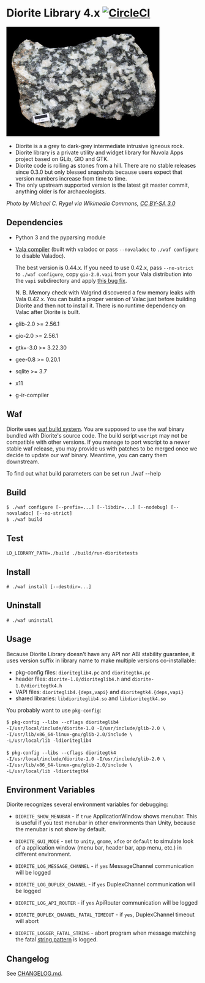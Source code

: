 Diorite Library 4.x [![CircleCI](https://circleci.com/gh/tiliado/diorite.svg?style=svg)](https://circleci.com/gh/tiliado/diorite)
===================

![Diorite stone](diorite.jpg)

 * Diorite is a a grey to dark-grey intermediate intrusive igneous rock.
 * Diorite library is a private utility and widget library for Nuvola Apps project based on GLib, GIO and GTK.
 * Diorite code is rolling as stones from a hill. There are no stable releases since 0.3.0 but only blessed
   snapshots because users expect that version numbers increase from time to time.
 * The only upstream supported version is the latest git master commit, anything older is for archaeologists.

*Photo by Michael C. Rygel via Wikimedia Commons, [CC BY-SA 3.0](http://creativecommons.org/licenses/by-sa/3.0/deed.en)*

Dependencies
------------

  - Python 3 and the pyparsing module
  - [Vala compiler](https://wiki.gnome.org/Projects/Vala)
    (built with valadoc or pass `--novaladoc` to `./waf configure` to disable Valadoc).

    The best version is 0.44.x. If you need to use 0.42.x, pass `--no-strict` to `./waf configure`, copy
    `gio-2.0.vapi` from your Vala distribution into the `vapi` subdirectory and apply
    [this bug fix](https://gitlab.gnome.org/GNOME/vala/commit/d450ac063c63b53eba4a61a58eae2d97875d94d7).

    N. B. Memory check with Valgrind discovered a few memory leaks with Vala 0.42.x. You can build a proper version of
    Valac just before building Diorite and then not to install it. There is  no runtime dependency on Valac after
    Diorite is built.
  - glib-2.0 >= 2.56.1
  - gio-2.0 >= 2.56.1
  - gtk+-3.0 >= 3.22.30
  - gee-0.8 >= 0.20.1
  - sqlite >= 3.7
  - x11
  - g-ir-compiler

Waf
---

Diorite uses [waf build system](https://waf.io). You are supposed to use the waf binary bundled with
Diorite's source code. The build script `wscript` may not be compatible with other versions. If you manage
to port wscript to a newer stable waf release, you may provide us with patches to be merged once we decide
to update our waf binary. Meantime, you can carry them downstream.

To find out what build parameters can be set run ./waf --help

Build
-----

    $ ./waf configure [--prefix=...] [--libdir=...] [--nodebug] [--novaladoc] [--no-strict]
    $ ./waf build

Test
----

    LD_LIBRARY_PATH=./build ./build/run-dioritetests

Install
-------

    # ./waf install [--destdir=...]

Uninstall
---------

    # ./waf uninstall

Usage
-----

Because Diorite Library doesn't have any API nor ABI stability guarantee,
it uses version suffix in library name to make multiple versions co-installable:

  * pkg-config files: ``dioriteglib4.pc`` and ``dioritegtk4.pc``
  * header files: ``diorite-1.0/dioriteglib4.h`` and ``diorite-1.0/dioritegtk4.h``
  * VAPI files: ``dioriteglib4.{deps,vapi}`` and ``dioritegtk4.{deps,vapi}``
  * shared libraries: ``libdioriteglib4.so`` and ``libdioritegtk4.so``

You probably want to use ``pkg-config``:

    $ pkg-config --libs --cflags dioriteglib4
    -I/usr/local/include/diorite-1.0 -I/usr/include/glib-2.0 \
    -I/usr/lib/x86_64-linux-gnu/glib-2.0/include \
    -L/usr/local/lib -ldioriteglib4

    $ pkg-config --libs --cflags dioritegtk4
    -I/usr/local/include/diorite-1.0 -I/usr/include/glib-2.0 \
    -I/usr/lib/x86_64-linux-gnu/glib-2.0/include \
    -L/usr/local/lib -ldioritegtk4

Environment Variables
---------------------

Diorite recognizes several environment variables for debugging:

  * `DIORITE_SHOW_MENUBAR` - if `true` ApplicationWindow shows menubar. This is useful if you test
    menubar in other environments than Unity, because the menubar is not show by default.

  * `DIORITE_GUI_MODE` - set to `unity`, `gnome`, `xfce` or `default` to simulate look of
    a application window (menu bar, header bar, app menu, etc.) in different environment.

  * `DIORITE_LOG_MESSAGE_CHANNEL` - if `yes` MessageChannel communication will be logged
  * `DIORITE_LOG_DUPLEX_CHANNEL` - if `yes` DuplexChannel communication will be logged
  * `DIORITE_LOG_API_ROUTER` - if `yes` ApiRouter communication will be logged

  * `DIORITE_DUPLEX_CHANNEL_FATAL_TIMEOUT` - if `yes`, DuplexChannel timeout will abort
  * `DIORITE_LOGGER_FATAL_STRING` - abort program when message matching the fatal
    [string pattern](https://developer.gnome.org/glib/stable/glib-Glob-style-pattern-matching.html) is logged.

Changelog
---------

See [CHANGELOG.md](./CHANGELOG.md).
